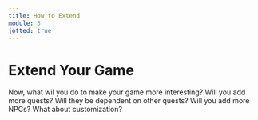 ```yaml
---
title: How to Extend
module: 3
jotted: true
---
```



# Extend Your Game

Now, what wil you do to make your game more interesting?  Will you add more quests? Will they be dependent on other quests?  Will you add more NPCs?  What about customization?  
